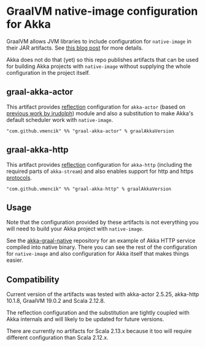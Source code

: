 GraalVM native-image configuration for Akka
===========================================
GraalVM allows JVM libraries to include configuration for `native-image` in their JAR artifacts.
See [this blog post](https://medium.com/graalvm/simplifying-native-image-generation-with-maven-plugin-and-embeddable-configuration-d5b283b92f57)
for more details.

Akka does not do that (yet) so this repo publishes artifacts that can be used for building Akka
projects with `native-image` without supplying the whole configuration in the project itself.

graal-akka-actor
----------------
This artifact provides [reflection](https://github.com/oracle/graal/blob/master/substratevm/REFLECTION.md)
configuration for `akka-actor` (based on [previous work by jrudolph](https://github.com/jrudolph/akka-graal))
module and also a substitution to make Akka's default scheduler work with `native-image`.

    "com.github.vmencik" %% "graal-akka-actor" % graalAkkaVersion
    
graal-akka-http
---------------
This artifact provides [reflection](https://github.com/oracle/graal/blob/master/substratevm/REFLECTION.md)
configuration for `akka-http` (including the required parts of `akka-stream`) and also enables support
for http and https [protocols](https://github.com/oracle/graal/blob/master/substratevm/URL-PROTOCOLS.md).

    "com.github.vmencik" %% "graal-akka-http" % graalAkkaVersion

Usage
-----    
Note that the configuration provided by these artifacts is not everything you will need to build
your Akka project with `native-image`.

See the [akka-graal-native](https://github.com/vmencik/akka-graal-native) repository for an example
of Akka HTTP service compiled into native binary. There you can see the rest of the configuration
for `native-image` and also configuration for Akka itself that makes things easier.

Compatibility
-------------
Current version of the artifacts was tested with akka-actor 2.5.25, akka-http 10.1.8, GraalVM 19.0.2
and Scala 2.12.8.

The reflection configuration and the substitution are tightly coupled with Akka internals and will
likely to be updated for future versions.

There are currently no artifacts for Scala 2.13.x because it too will require different configuration
than Scala 2.12.x.
